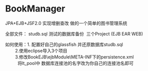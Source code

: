 # BookManager
JPA+EJB+JSF2.0 实现增删查改 做的一个简单的图书管理系统

全部文件：
  studb.sql 测试的数据库备份
  三个Project (EJB EAR WEB)

如何使用：1. 配置好自己的glassfish 并还原数据库studb.sql <br>
         2.使用eclipse导入3个项目 <br>
         3.修改BookEJB\ejbModule\META-INF下的persistence.xml <br>
           将<jta-data-source>lt_pool</jta-data-source>中 数据库连接池的名字改为你自己的连接池名即可

